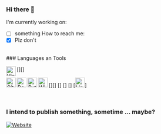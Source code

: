 ### Hi there 👋

I'm currently working on:
- [ ] something
How to reach me:
- [x] Plz don't

<br />
### Languages an Tools

[<img align="left" alt="Visual Studio Code" width="26px" src=https://upload.wikimedia.org/wikipedia/commons/9/9a/Visual_Studio_Code_1.35_icon.svg />][]

[<img align="left" alt="GitHub" width="26px" src="https://camo.githubusercontent.com/b079fe922f00c4b86f1b724fbc2e8141c468794ce8adbc9b7456e5e1ad09c622/68747470733a2f2f6564656e742e6769746875622e696f2f537570657254696e7949636f6e732f696d616765732f7376672f6769746875622e737667" />][]
[<img align="left" alt="Docker" width="26px" src="https://camo.githubusercontent.com/b9279edfece526123a96af67ea002acdd47e84e5ad05126faa08ab3332f8a9ef/68747470733a2f2f6564656e742e6769746875622e696f2f537570657254696e7949636f6e732f696d616765732f7376672f646f636b65722e737667" />]
[<img align="left" alt="Python" width="26px" src="https://camo.githubusercontent.com/aa96ee3a3352c9c3c2161d3e95698d0885a277ab85d617fe77912627d37a3959/68747470733a2f2f6564656e742e6769746875622e696f2f537570657254696e7949636f6e732f696d616765732f7376672f707974686f6e2e737667" />]
[<img align="left" alt="Windows" width="26px" src="https://camo.githubusercontent.com/05eece38536aac5c8437e2cb46362e545443a80922c5e28463530726a6d186ac/68747470733a2f2f6564656e742e6769746875622e696f2f537570657254696e7949636f6e732f696d616765732f7376672f77696e646f77732e737667" />]
[<img aling="left" alt="Linux" width="26px" src="https://camo.githubusercontent.com/875b2967090ac970937698e92e1bfeefdc6168b9afb428aabfe321e19d549d74/68747470733a2f2f6564656e742e6769746875622e696f2f537570657254696e7949636f6e732f696d616765732f7376672f6c696e75782e737667" />]
<!-- https://github.com/edent/SuperTinyIcons -->
<br />

### I intend to publish something, sometime ... maybe?

[![Website](https://img.shields.io/website?label=BLOG&style=for-the-badge&url=https%3A%2F%2Flwarnt.github.io%2Fblog)](https://lwarnt.github.io/blog)

<!-- BLOG-POST-LIST:START -->
<!-- BLOG-POST-LIST:END -->
